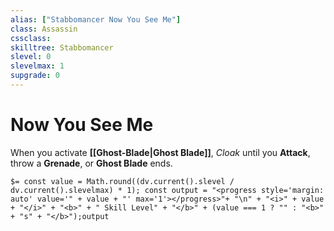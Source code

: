 ```yaml
---
alias: ["Stabbomancer Now You See Me"]
class: Assassin
cssclass: 
skilltree: Stabbomancer
slevel: 0
slevelmax: 1
supgrade: 0
---
```

# Now You See Me

When you activate __[[Ghost-Blade|Ghost Blade]]__, *Cloak* until you __Attack__, throw a __Grenade__, or __Ghost Blade__ ends.

`$= const value = Math.round((dv.current().slevel / dv.current().slevelmax) * 1); const output = "<progress style='margin: auto' value='" + value + "' max='1'></progress>"+ "\n" + "<i>" + value + "</i>" + "<b>" + " Skill Level" + "</b>" + (value === 1 ? "" : "<b>" + "s" + "</b>");output`
